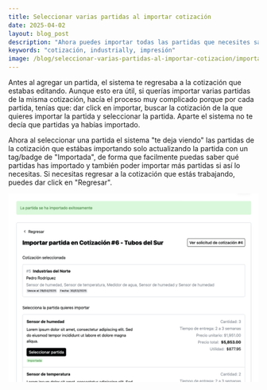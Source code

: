 ```yaml
---
title: Seleccionar varias partidas al importar cotización
date: 2025-04-02
layout: blog_post
description: "Ahora puedes importar todas las partidas que necesites sabiendo en todo momento que partidas ya fueron importadas."
keywords: "cotización, industrially, impresión"
image: /blog/seleccionar-varias-partidas-al-importar-cotizacion/importar-partida.png
---
```



Antes al agregar un partida, el sistema te regresaba a la cotización que estabas editando. Aunque esto era útil, si querías importar varias partidas de la misma cotización, hacía el proceso muy complicado porque por cada partida, tenías que: dar click en importar, buscar la cotización de la que quieres importar la partida y seleccionar la partida. Aparte el sistema no te decía que partidas ya habías importado.

Ahora al seleccionar una partida el sistema "te deja viendo" las partidas de la cotización que estábas importando solo actualizando la partida con un tag/badge de "Importada", de forma que facilmente puedas saber qué partidas has importado y también poder importar más partidas si así lo necesitas. Si necesitas regresar a la cotización que estás trabajando, puedes dar click en "Regresar".

![importar partida](seleccionar-varias-partidas-al-importar-cotizacion/importar-partida.png)